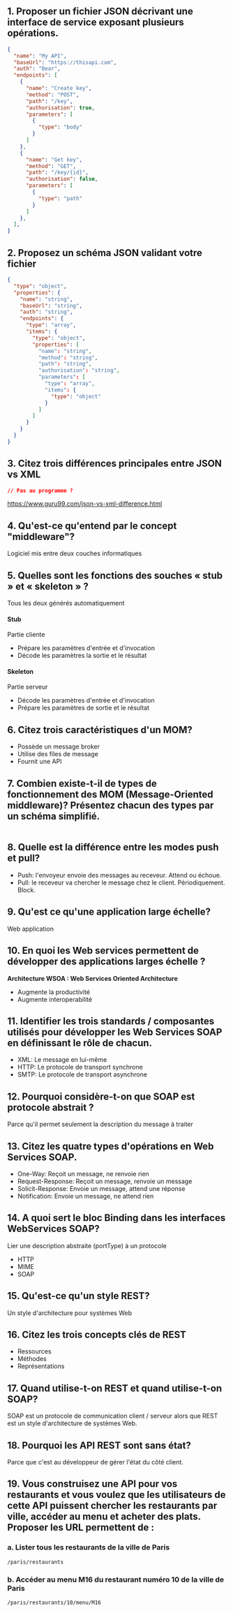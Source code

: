 ## 1. Proposer un fichier JSON décrivant une interface de service exposant plusieurs opérations. 
```json
{
  "name": "My API",
  "baseUrl": "https://thisapi.com",
  "auth": "Bear",
  "endpoints": [
    {
      "name": "Create key",
      "method": "POST",
      "path": "/key",
      "authorisation": true,
      "parameters": [
        {
          "type": "body"
        }
      ]
    },
    {
      "name": "Get key",
      "method": "GET",
      "path": "/key/{id}",
      "authorisation": false,
      "parameters": [
        {
          "type": "path"
        }
      ]
    },
  ],
}
```
## 2. Proposez un schéma JSON validant votre fichier
```json
{
  "type": "object",
  "properties": {
    "name": "string",
    "baseUrl": "string",
    "auth": "string",
    "endpoints": {
      "type": "array",
      "items": {
        "type": "object",
        "properties": [
          "name": "string",
          "method": "string",
          "path": "string",
          "authorisation": "string",
          "parameters": [
            "type": "array",
            "items": {
              "type": "object"
            }
          ]
        ]
      }
    }
  }
}
```
## 3. Citez trois différences principales entre JSON vs XML
```json
// Pas au programme ?
```
https://www.guru99.com/json-vs-xml-difference.html
## 4. Qu'est-ce qu'entend par le concept "middleware"?
Logiciel mis entre deux couches informatiques
## 5. Quelles sont les fonctions des souches « stub » et « skeleton » ?
Tous les deux générés automatiquement
#### Stub
Partie cliente
- Prépare les paramètres d'entrée et d'invocation
- Décode les paramètres la sortie et le résultat
#### Skeleton
Partie serveur
- Décode les paramètres d'entrée et d'invocation
- Prépare les paramètres de sortie et le résultat
## 6. Citez trois caractéristiques d'un MOM?
- Possède un message broker
- Utilise des files de message
- Fournit une API
## 7. Combien existe-t-il de types de fonctionnement des MOM (Message-Oriented middleware)? Présentez chacun des types par un schéma simplifié. 
```

```
## 8. Quelle est la différence entre les modes push et pull?
- Push: l'envoyeur envoie des messages au receveur. Attend ou échoue.
- Pull: le receveur va chercher le message chez le client. Périodiquement. Block.
## 9. Qu'est ce qu'une application large échelle?
Web application
## 10. En quoi les Web services permettent de développer des applications larges échelle ?
**Architecture WSOA : Web Services Oriented Architecture**
- Augmente la productivité 
- Augmente interoperabilité
## 11. Identifier les trois standards / composantes utilisés pour développer les Web Services SOAP en définissant le rôle de chacun. 
- XML: Le message en lui-même
- HTTP: Le protocole de transport synchrone
- SMTP: Le protocole de transport asynchrone
## 12. Pourquoi considère-t-on que SOAP est protocole abstrait ?
Parce qu'il permet seulement la description du message à traiter
## 13. Citez les quatre types d'opérations en Web Services SOAP. 
- One-Way: Reçoit un message, ne renvoie rien
- Request-Response: Reçoit un message, renvoie un message
- Solicit-Response: Envoie un message, attend une réponse
- Notification: Envoie un message, ne attend rien
## 14. A quoi sert le bloc Binding dans les interfaces WebServices SOAP?
Lier une description abstraite (portType) à un protocole
- HTTP
- MIME
- SOAP
## 15. Qu'est-ce qu'un style REST?
Un style d'architecture pour systèmes Web
## 16. Citez les trois concepts clés de REST
- Ressources 
- Méthodes
- Représentations
## 17. Quand utilise-t-on REST et quand utilise-t-on SOAP?
SOAP est un protocole de communication client / serveur alors que REST est un style d'architecture de systèmes Web.
## 18. Pourquoi les API REST sont sans état?
Parce que c'est au développeur de gérer l'état du côté client.
## 19. Vous construisez une API pour vos restaurants et vous voulez que les utilisateurs de cette API puissent chercher les restaurants par ville, accéder au menu et acheter des plats. Proposer les URL permettent de :
### a. Lister tous les restaurants de la ville de Paris
```
/paris/restaurants
```
### b. Accéder au menu M16 du restaurant numéro 10 de la ville de Paris
```
/paris/restaurants/10/menu/M16
```
